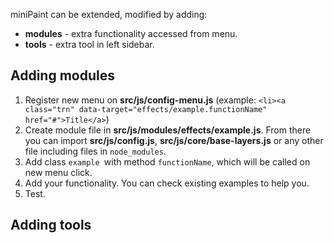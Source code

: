 miniPaint can be extended, modified by adding:

- **modules** - extra functionality accessed from menu.
- **tools** - extra tool in left sidebar.

## Adding modules

1. Register new menu on **src/js/config-menu.js** (example: `<li><a class="trn" data-target="effects/example.functionName" href="#">Title</a>`)
2. Create module file in **src/js/modules/effects/example.js**. From there you can import **src/js/config.js**, **src/js/core/base-layers.js** or any other file including files in `node_modules`.
3. Add class `example `with method `functionName`, which will be called on new menu click.
4. Add your functionality. You can check existing examples to help you.
5. Test.

## Adding tools